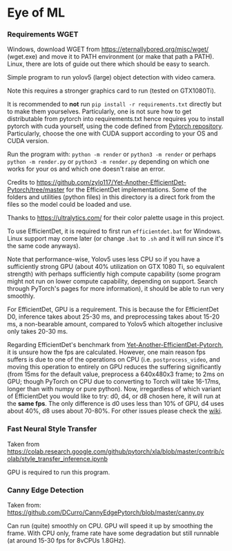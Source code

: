 # Eye of ML

### Requirements WGET
Windows, download WGET from https://eternallybored.org/misc/wget/ (wget.exe) and move it to PATH environment (or make that path a PATH). Linux, there are lots of guide out there which should be easy to search. 


Simple program to run yolov5 (large) object detection with video camera. 

Note this requires a stronger graphics card to run (tested on GTX1080Ti). 

It is recommended to **not** run `pip install -r requirements.txt` directly but to make them yourselves. Particularly, one is not sure how to get distributable from pytorch into requirements.txt hence requires you to install pytorch with cuda yourself, using the code defined from [Pytorch repository](https://pytorch.org/get-started/locally/). Particularly, choose the one with CUDA support according to your OS and CUDA version.  

Run the program with: `python -m render` or `python3 -m render` or perhaps `python -m render.py` or `python3 -m render.py` depending on which one works for your os and which one doesn't raise an error. 

Credits to https://github.com/zylo117/Yet-Another-EfficientDet-Pytorch/tree/master for the EfficientDet implementations. 
Some of the folders and utilities (python files) in this directory is a direct fork from the files
so the model could be loaded and use. 

Thanks to https://ultralytics.com/ for their color palette usage in this project.

To use EfficientDet, it is required to first run `efficientdet.bat` for Windows. 
Linux support may come later (or change `.bat` to `.sh` and it will run since it's the same code anyways). 

Note that performance-wise, Yolov5 uses less CPU so if you have a sufficiently strong GPU (about 40% utilization on GTX 1080 Ti, so equivalent strength) with perhaps sufficiently high compute capability (some program might not run on lower compute capability, depending on support. Search through PyTorch's pages for more information), it should be able to run very smoothly. 

For EfficientDet, GPU is a requirement. This is because the for EfficientDet D0, inference takes about 25-30 ms, and preprocessing takes about 15-20 ms, a non-bearable amount, compared to Yolov5 which altogether inclusive only takes 20-30 ms. 

Regarding EfficientDet's benchmark from [Yet-Another-EfficientDet-Pytorch](https://github.com/zylo117/Yet-Another-EfficientDet-Pytorch), it is unsure how the fps are calculated. However, one main reason fps suffers is due to one of the operations on CPU (i.e. `postprocess_video`, and moving this operation to entirely on GPU reduces the suffering significantly (from 15ms for the default value, preprocess a 640x480x3 frame; to 2ms on GPU; though PyTorch on CPU due to converting to Torch will take 16-17ms, longer than with numpy or pure python). Now, irregardless of which variant of EfficientDet you would like to try: d0, d4, or d8 chosen here, it will run at the **same fps**. The only difference is d0 uses less than 10% of GPU, d4 uses about 40%, d8 uses about 70-80%. For other issues please check the [wiki](https://github.com/Wabinab/eye_of_ml/wiki). 

### Fast Neural Style Transfer
Taken from https://colab.research.google.com/github/pytorch/xla/blob/master/contrib/colab/style_transfer_inference.ipynb

GPU is required to run this program. 

### Canny Edge Detection
Taken from: https://github.com/DCurro/CannyEdgePytorch/blob/master/canny.py

Can run (quite) smoothly on CPU. GPU will speed it up by smoothing the frame. With CPU only, frame rate have some degradation but still runnable (at around 15-30 fps for 8vCPUs 1.8GHz). 
